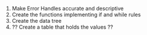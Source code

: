 1. Make Error Handles accurate and descriptive
2. Create the functions implementing if and while rules
3. Create the data tree
4. ?? Create a table that holds the values ??
